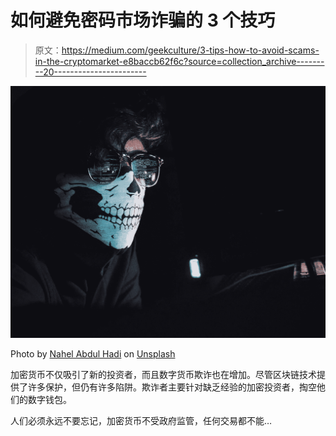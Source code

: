 # 如何避免密码市场诈骗的 3 个技巧

> 原文：<https://medium.com/geekculture/3-tips-how-to-avoid-scams-in-the-cryptomarket-e8baccb62f6c?source=collection_archive---------20----------------------->

![](img/c3a535fba4e016d52872383ca55f63a5.png)

Photo by [Nahel Abdul Hadi](https://unsplash.com/@nahelabdlhadi?utm_source=medium&utm_medium=referral) on [Unsplash](https://unsplash.com?utm_source=medium&utm_medium=referral)

加密货币不仅吸引了新的投资者，而且数字货币欺诈也在增加。尽管区块链技术提供了许多保护，但仍有许多陷阱。欺诈者主要针对缺乏经验的加密投资者，掏空他们的数字钱包。

人们必须永远不要忘记，加密货币不受政府监管，任何交易都不能…